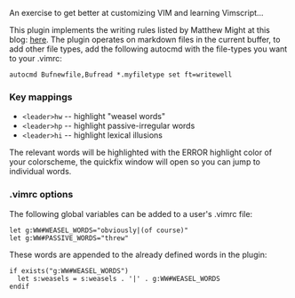 An exercise to get better at customizing VIM and learning Vimscript...

This plugin implements the writing rules listed by Matthew Might at this blog: [here](http://matt.might.net/articles/shell-scripts-for-passive-voice-weasel-words-duplicates/). The plugin operates on markdown files in the current buffer, to add other file types, add the following autocmd with the file-types you want to your .vimrc:

    autocmd Bufnewfile,Bufread *.myfiletype set ft=writewell

### Key mappings

- `<leader>hw` -- highlight "weasel words"
- `<leader>hp` -- highlight passive-irregular words
- `<leader>hi` -- highlight lexical illusions

The relevant words will be highlighted with the ERROR highlight color of your colorscheme, the quickfix window will open so you can jump to individual words.

### .vimrc options

The following global variables can be added to a user's .vimrc file:

    let g:WW#WEASEL_WORDS="obviously|(of course)"
    let g:WW#PASSIVE_WORDS="threw"

These words are appended to the already defined words in the plugin:

    if exists("g:WW#WEASEL_WORDS")
      let s:weasels = s:weasels . '|' . g:WW#WEASEL_WORDS
    endif
